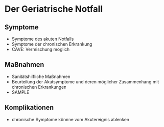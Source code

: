 # Der Geriatrische Notfall
## Symptome
+ Symptome des akuten Notfalls
+ Symptome der chronischen Erkrankung
+ CAVE: Vermischung möglich

## Maßnahmen
+ Sanitätshilfliche Maßnahmen
+ Beurteilung der Akutsymptome und deren möglicher Zusammenhang mit chronischen Erkrankungen
+ SAMPLE

## Komplikationen
+ chronische Symptome könnne vom Akutereignis ablenken